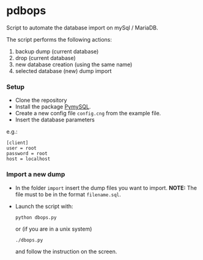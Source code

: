 # pdbops

Script to automate the database import on mySql / MariaDB.

The script performs the following actions:
1. backup dump (current database) 
2. drop (current database)
3. new database creation (using the same name)
4. selected database (new) dump import

### Setup

- Clone the repository
- Install the package [PymySQL](https://github.com/PyMySQL/PyMySQL#installation).
- Create a new config file `config.cng` from the example file.
- Insert the database parameters

e.g.:

```shell
[client]
user = root
password = root
host = localhost
```

### Import a new dump
- In the folder `import` insert the dump files you want to import.
    **NOTE:** The file must to be in the format `filename.sql`.
- Launch the script with:

  ```shell
  python dbops.py
  ```

  or (if you are in a unix system)
  ```shell
  ./dbops.py
  ```

  and follow the instruction on the screen.

